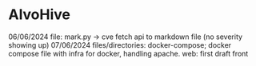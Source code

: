 # AlvoHive

06/06/2024
file: mark.py -> cve fetch api to markdown file (no severity showing up)
07/06/2024
files/directories: docker-compose; docker compose file with infra for docker, handling apache.
web: first draft front
